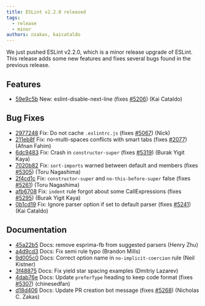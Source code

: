 ```yaml
---
title: ESLint v2.2.0 released
tags:
  - release
  - minor
authors: nzakas, kaicataldo
---
```


We just pushed ESLint v2.2.0, which is a minor release upgrade of ESLint. This release adds some new features and fixes several bugs found in the previous release.






## Features


* [59e9c5b](https://github.com/eslint/eslint/commit/59e9c5b) New: eslint-disable-next-line (fixes [#5206](https://github.com/eslint/eslint/issues/5206)) (Kai Cataldo)






## Bug Fixes


* [2977248](https://github.com/eslint/eslint/commit/2977248) Fix: Do not cache `.eslintrc.js` (fixes [#5067](https://github.com/eslint/eslint/issues/5067)) (Nick)
* [211eb8f](https://github.com/eslint/eslint/commit/211eb8f) Fix: no-multi-spaces conflicts with smart tabs (fixes [#2077](https://github.com/eslint/eslint/issues/2077)) (Afnan Fahim)
* [6dc9483](https://github.com/eslint/eslint/commit/6dc9483) Fix: Crash in `constructor-super` (fixes [#5319](https://github.com/eslint/eslint/issues/5319)) (Burak Yigit Kaya)
* [7020b82](https://github.com/eslint/eslint/commit/7020b82) Fix: `sort-imports` warned between default and members (fixes [#5305](https://github.com/eslint/eslint/issues/5305)) (Toru Nagashima)
* [2f4cd1c](https://github.com/eslint/eslint/commit/2f4cd1c) Fix: `constructor-super` and `no-this-before-super` false (fixes [#5261](https://github.com/eslint/eslint/issues/5261)) (Toru Nagashima)
* [afb6708](https://github.com/eslint/eslint/commit/afb6708) Fix: `indent` rule forgot about some CallExpressions (fixes [#5295](https://github.com/eslint/eslint/issues/5295)) (Burak Yigit Kaya)
* [0b1cd19](https://github.com/eslint/eslint/commit/0b1cd19) Fix: Ignore parser option if set to default parser (fixes [#5241](https://github.com/eslint/eslint/issues/5241)) (Kai Cataldo)




## Documentation


* [45a22b5](https://github.com/eslint/eslint/commit/45a22b5) Docs: remove esprima-fb from suggested parsers (Henry Zhu)
* [a4d9cd3](https://github.com/eslint/eslint/commit/a4d9cd3) Docs: Fix semi rule typo (Brandon Mills)
* [9d005c0](https://github.com/eslint/eslint/commit/9d005c0) Docs: Correct option name in `no-implicit-coercion` rule (Neil Kistner)
* [3f48875](https://github.com/eslint/eslint/commit/3f48875) Docs: Fix yield star spacing examples (Dmitriy Lazarev)
* [4dab76e](https://github.com/eslint/eslint/commit/4dab76e) Docs: Update `preferType` heading to keep code format (fixes [#5307](https://github.com/eslint/eslint/issues/5307)) (chinesedfan)
* [d18d406](https://github.com/eslint/eslint/commit/d18d406) Docs: Update PR creation bot message (fixes [#5268](https://github.com/eslint/eslint/issues/5268)) (Nicholas C. Zakas)
